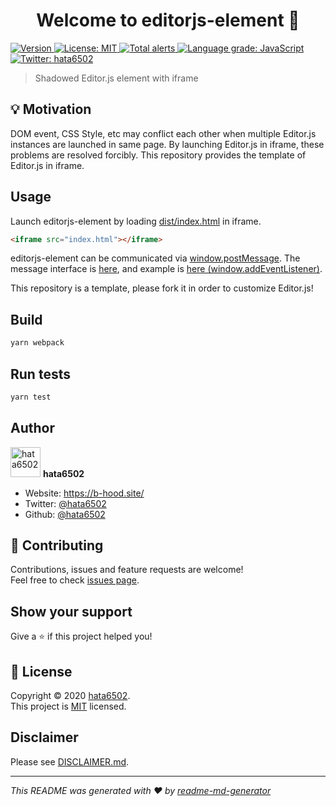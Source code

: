 <!-- markdownlint-disable first-line-h1 -->
<h1 align="center">Welcome to editorjs-element 👋</h1>
<p>
  <a href="https://www.npmjs.com/package/editorjs-element" target="_blank">
    <img alt="Version" src="https://img.shields.io/npm/v/editorjs-element.svg">
  </a>
  <a href="https://github.com/hata6502/editorjs-element/blob/master/LICENSE" target="_blank">
    <img alt="License: MIT" src="https://img.shields.io/badge/License-MIT-yellow.svg" />
  </a>
  <a href="https://lgtm.com/projects/g/hata6502/editorjs-element/alerts/">
    <img alt="Total alerts" src="https://img.shields.io/lgtm/alerts/g/hata6502/editorjs-element.svg?logo=lgtm&logoWidth=18"/>
  </a>
  <a href="https://lgtm.com/projects/g/hata6502/editorjs-element/context:javascript">
    <img alt="Language grade: JavaScript" src="https://img.shields.io/lgtm/grade/javascript/g/hata6502/editorjs-element.svg?logo=lgtm&logoWidth=18"/>
  </a>
  <a href="https://twitter.com/hata6502" target="_blank">
    <img alt="Twitter: hata6502" src="https://img.shields.io/twitter/follow/hata6502.svg?style=social" />
  </a>
</p>

> Shadowed Editor.js element with iframe

## 💡 Motivation

DOM event, CSS Style, etc may conflict each other when multiple Editor.js instances are launched in same page.
By launching Editor.js in iframe, these problems are resolved forcibly. This repository provides the template of Editor.js in iframe.

## Usage

Launch editorjs-element by loading [dist/index.html](https://github.com/hata6502/editorjs-element/blob/main/dist/index.html) in iframe.

```html
<iframe src="index.html"></iframe>
```

editorjs-element can be communicated via [window.postMessage](https://developer.mozilla.org/ja/docs/Web/API/Window/postMessage).
The message interface is [here](https://github.com/hata6502/editorjs-element/blob/main/dist/index.d.ts),
and example is [here (window.addEventListener)](https://github.com/hata6502/editorjs-inline/blob/master/src/index.ts).

This repository is a template, please fork it in order to customize Editor.js!

## Build

```sh
yarn webpack
```

## Run tests

```sh
yarn test
```

## Author

<img alt="hata6502" src="https://avatars.githubusercontent.com/hata6502" width="48" /> **hata6502**

- Website: <https://b-hood.site/>
- Twitter: [@hata6502](https://twitter.com/hata6502)
- Github: [@hata6502](https://github.com/hata6502)

## 🤝 Contributing

Contributions, issues and feature requests are welcome!<br />Feel free to check [issues page](https://github.com/hata6502/editorjs-element/issues).

## Show your support

Give a ⭐️ if this project helped you!

## 📝 License

Copyright © 2020 [hata6502](https://github.com/hata6502).<br />
This project is [MIT](https://github.com/hata6502/editorjs-element/blob/master/LICENSE) licensed.

## Disclaimer

Please see [DISCLAIMER.md](https://github.com/hata6502/editorjs-element/blob/master/DISCLAIMER.md).

---

_This README was generated with ❤️ by [readme-md-generator](https://github.com/kefranabg/readme-md-generator)_
